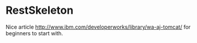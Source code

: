 RestSkeleton
============

Nice article http://www.ibm.com/developerworks/library/wa-aj-tomcat/ for beginners to start with.
